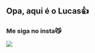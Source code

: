 ## Opa, aqui é o Lucas👍
### Me siga no insta😼




















<a href="https://www.instagram.com/_lsc5/" target="_blank"><img src="https://img.shields.io/badge/-Instagram-%23E4405F?style=for-the-badge&logo=instagram&logoColor=white" target="_blank"></a>
